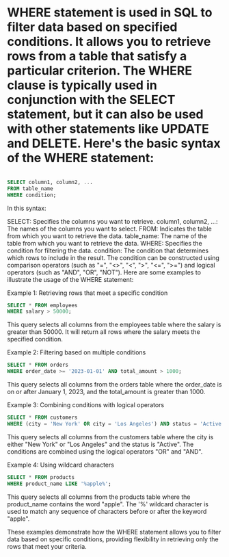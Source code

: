 #  WHERE statement is used in SQL to filter data based on specified conditions. It allows you to retrieve rows from a table that satisfy a particular criterion. The WHERE clause is typically used in conjunction with the SELECT statement, but it can also be used with other statements like UPDATE and DELETE. Here's the basic syntax of the WHERE statement:

```sql

SELECT column1, column2, ...
FROM table_name
WHERE condition;
```
In this syntax:

SELECT: Specifies the columns you want to retrieve.
column1, column2, ...: The names of the columns you want to select.
FROM: Indicates the table from which you want to retrieve the data.
table_name: The name of the table from which you want to retrieve the data.
WHERE: Specifies the condition for filtering the data.
condition: The condition that determines which rows to include in the result.
The condition can be constructed using comparison operators (such as "=", "<>", "<", ">", "<=", ">=") and logical operators (such as "AND", "OR", "NOT"). Here are some examples to illustrate the usage of the WHERE statement:

Example 1: Retrieving rows that meet a specific condition

```sql
SELECT * FROM employees
WHERE salary > 50000;
```
This query selects all columns from the employees table where the salary is greater than 50000. It will return all rows where the salary meets the specified condition.

Example 2: Filtering based on multiple conditions

```sql
SELECT * FROM orders
WHERE order_date >= '2023-01-01' AND total_amount > 1000;
```
This query selects all columns from the orders table where the order_date is on or after January 1, 2023, and the total_amount is greater than 1000.

Example 3: Combining conditions with logical operators

```sql
SELECT * FROM customers
WHERE (city = 'New York' OR city = 'Los Angeles') AND status = 'Active';
```
This query selects all columns from the customers table where the city is either "New York" or "Los Angeles" and the status is "Active". The conditions are combined using the logical operators "OR" and "AND".

Example 4: Using wildcard characters

```sql
SELECT * FROM products
WHERE product_name LIKE '%apple%';
```
This query selects all columns from the products table where the product_name contains the word "apple". The '%' wildcard character is used to match any sequence of characters before or after the keyword "apple".

These examples demonstrate how the WHERE statement allows you to filter data based on specific conditions, providing flexibility in retrieving only the rows that meet your criteria.
